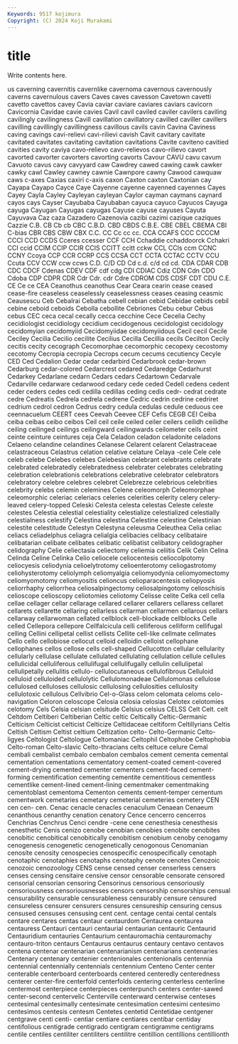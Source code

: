 ```yaml
---
Keywords: 9517 kojimura
Copyright: (C) 2024 Koji Murakami
---
```


# title

Write contents here.



us caverning cavernitis cavernlike cavernoma cavernous
cavernously caverns cavernulous cavers Caves caves cavesson Cavetown cavetti cavetto
cavettos cavey Cavia caviar caviare caviares caviars cavicorn Cavicornia Cavidae
cavie cavies Cavil cavil caviled caviler cavilers caviling cavilingly cavilingness
Cavill cavillation cavillatory cavilled caviller cavillers cavilling cavillingly cavillingness cavillous
cavils cavin Cavina Caviness caving cavings cavi-relievi cavi-rilievi cavish Cavit
cavitary cavitate cavitated cavitates cavitating cavitation cavitations Cavite caviteno cavitied
cavities cavity caviya cavo-relievo cavo-relievos cavo-rilievo cavort cavorted cavorter cavorters
cavorting cavorts Cavour CAVU cavu cavum Cavuoto cavus cavy cavyyard
caw Cawdrey cawed cawing cawk cawker cawky cawl Cawley cawney
cawnie Cawnpore cawny Cawood cawquaw caws c-axes Caxias caxiri c-axis
caxon Caxton caxton Caxtonian cay Cayapa Cayapo Cayce Caye Cayenne
cayenne cayenned cayennes Cayes Cayey Cayla Cayley Cayleyan cayleyan Caylor
cayman caymans caynard cayos cays Cayser Cayubaba Cayubaban cayuca cayuco
Cayucos Cayuga cayuga Cayugan Cayugas cayugas Cayuse cayuse cayuses Cayuta
Cayuvava Caz caza Cazadero Cazenovia cazibi cazimi cazique caziques Cazzie
C.B. CB Cb cb CBC C.B.D. CBD CBDS C.B.E. CBE
CBEL CBEMA CBI C-bias CBR CBS CBW CBX C.C. CC
Cc cc cc. CCA CCAFS CCC CCCCM CCCI CCD CCDS
Cceres ccesser CCF CCH Cchaddie cchaddoorck Cchakri CCI ccid CCIM
CCIP CCIR CCIS CCITT ccitt cckw CCL CCls ccm CCNC
CCNY Ccoya CCP CCR CCRP CCS CCSA CCT CCTA CCTAC
CCTV CCU Ccuta CCV CCW ccw ccws C.D. C/D CD
Cd c.d. c/d cd cd. CDA CDAR CDB CDC CDCF
Cdenas CDEV CDF cdf cdg CDI CDIAC Cdiz CDN Cdn
CDO Cdoba CDP CDPR CDR Cdr Cdr. cdr Cdre CDROM
CDS CDSF CDT CDU C.E. CE Ce ce CEA Ceanothus
ceanothus Cear Ceara cearin cease ceased cease-fire ceaseless ceaselessly ceaselessness
ceases ceasing ceasmic Ceausescu Ceb Cebalrai Cebatha cebell cebian cebid
Cebidae cebids cebil cebine ceboid ceboids Cebolla cebollite Cebriones Cebu
cebur Cebus cebus CEC ceca cecal cecally cecca cecchine Cece
Cecelia Cechy cecidiologist cecidiology cecidium cecidogenous cecidologist cecidology cecidomyian cecidomyiid
Cecidomyiidae cecidomyiidous Cecil cecil Cecile Ceciley Cecilia Cecilio cecilite Cecilius
Cecilla Cecillia cecils Cecilton Cecily cecitis cecity cecograph Cecomorphae cecomorphic
cecopexy cecostomy cecotomy Cecropia cecropia Cecrops cecum cecums cecutiency Cecyle
CED Ced Cedalion Cedar cedar cedarbird Cedarbrook cedar-brown Cedarburg cedar-colored
Cedarcrest cedared Cedaredge Cedarhurst Cedarkey Cedarlane cedarn Cedars cedars Cedartown
Cedarvale Cedarville cedarware cedarwood cedary cede ceded Cedell cedens cedent
ceder ceders cedes cedi cedilla cedillas ceding cedis cedr- cedrat
cedrate cedre Cedreatis Cedrela cedrela cedrene Cedric cedrin cedrine cedriret
cedrium cedrol cedron Cedrus cedry cedula cedulas cedule ceduous cee
ceennacuelum CEERT cees Ceevah Ceevee CEF Cefis CEGB CEI Ceiba
ceiba ceibas ceibo ceibos Ceil ceil ceile ceiled ceiler ceilers
ceilidh ceilidhe ceiling ceilinged ceilings ceilingward ceilingwards ceilometer ceils ceint
ceinte ceinture ceintures ceja Cela Celadon celadon celadonite celadons Celaeno
celandine celandines Celanese Celarent celarent Celastraceae celastraceous Celastrus celation celative
celature Celaya -cele Cele cele celeb celebe Celebes celebes Celebesian
celebrant celebrants celebrate celebrated celebratedly celebratedness celebrater celebrates celebrating celebration
celebrationis celebrations celebrative celebrator celebrators celebratory celebre celebres celebret Celebrezze
celebrious celebrities celebrity celebs celemin celemines Celene celeomorph Celeomorphae celeomorphic
celeriac celeriacs celeries celerities celerity celery celery-leaved celery-topped Celeski Celesta
celesta celestas Celeste celeste celestes Celestia celestial celestiality celestialize celestialized
celestially celestialness celestify Celestina celestina Celestine celestine Celestinian celestite celestitude
Celestyn Celestyna celeusma Celeuthea Celia celiac celiacs celiadelphus celiagra celialgia
celibacies celibacy celibataire celibatarian celibate celibates celibatic celibatist celibatory celidographer
celidography Celie celiectasia celiectomy celiemia celiitis Celik Celin Celina Celinda
Celine Celinka Celio celiocele celiocentesis celiocolpotomy celiocyesis celiodynia celioelytrotomy celioenterotomy
celiogastrotomy celiohysterotomy celiolymph celiomyalgia celiomyodynia celiomyomectomy celiomyomotomy celiomyositis celioncus celioparacentesis
celiopyosis celiorrhaphy celiorrhea celiosalpingectomy celiosalpingotomy celioschisis celioscope celioscopy celiotomies celiotomy
Celisse celite Celka cell cella cellae cellager cellar cellarage cellared
cellarer cellarers cellaress cellaret cellarets cellarette cellaring cellarless cellarman cellarmen
cellarous cellars cellarway cellarwoman cellated cellblock cell-blockade cellblocks Celle celled
Cellepora cellepore Cellfalcicula celli celliferous celliform cellifugal celling Cellini cellipetal
cellist cellists Cellite cell-like cellmate cellmates Cello cello cellobiose cellocut
celloid celloidin celloist cellophane cellophanes cellos cellose cells cell-shaped Cellucotton
cellular cellularity cellularly cellulase cellulate cellulated cellulating cellulation cellule cellules
cellulicidal celluliferous cellulifugal cellulifugally cellulin cellulipetal cellulipetally cellulitis cellulo- cellulocutaneous
cellulofibrous Celluloid celluloid celluloided cellulolytic Cellulomonadeae Cellulomonas cellulose cellulosed celluloses
cellulosic cellulosing cellulosities cellulosity cellulotoxic cellulous Cellvibrio Cel-o-Glass celom celomata
celoms celo-navigation Celoron celoscope Celosia celosia celosias Celotex celotomies celotomy
Cels Celsia celsian celsitude Celsius celsius CELSS Celt Celt. celt
Celtdom Celtiberi Celtiberian Celtic celtic Celtically Celtic-Germanic Celticism Celticist celticist
Celticize Celtidaceae celtiform Celtillyrians Celtis Celtish Celtism Celtist celtium Celtization
celto- Celto-Germanic Celto-ligyes Celtologist Celtologue Celtomaniac Celtophil Celtophobe Celtophobia Celto-roman
Celto-slavic Celto-thracians celts celtuce celure Cemal cembali cembalist cembalo cembalon
cembalos cement cementa cemental cementation cementations cementatory cement-coated cement-covered cement-drying
cemented cementer cementers cement-faced cement-forming cementification cementing cementite cementitious cementless
cementlike cement-lined cement-lining cementmaker cementmaking cementoblast cementoma Cementon cements cement-temper
cementum cementwork cemetaries cemetary cemeterial cemeteries cemetery CEN cen cen-
cen. Cenac cenacle cenacles cenaculum Cenaean Cenaeum cenanthous cenanthy cenation
cenatory Cence cencerro cencerros Cenchrias Cenchrus Cenci cendre -cene cene
cenesthesia cenesthesis cenesthetic Cenis cenizo cenobe cenobian cenobies cenobite cenobites
cenobitic cenobitical cenobitically cenobitism cenobium cenoby cenogamy cenogenesis cenogenetic cenogenetically
cenogonous Cenomanian cenosite cenosity cenospecies cenospecific cenospecifically cenotaph cenotaphic cenotaphies
cenotaphs cenotaphy cenote cenotes Cenozoic cenozoic cenozoology CENS cense censed
censer censerless censers censes censing censitaire censive censor censorable censorate
censored censorial censorian censoring Censorinus censorious censoriously censoriousness censoriousnesses censors
censorship censorships censual censurability censurable censurableness censurably censure censured censureless
censurer censurers censures censureship censuring census censused censuses censusing cent
cent. centage centai cental centals centare centares centas centaur centaurdom
Centaurea centaurea centauress Centauri centauri centaurial centaurian centauric Centaurid Centauridium
centauries Centaurium centauromachia centauromachy centauro-triton centaurs Centaurus centaurus centaury centavo
centavos centena centenar centenarian centenarianism centenarians centenaries Centenary centenary centenier
centenionales centenionalis centennia centennial centennially centennials centennium Centeno Center center
centerable centerboard centerboards centered centeredly centeredness centerer center-fire centerfold centerfolds
centering centerless centerline centermost centerpiece centerpieces centerpunch centers center-sawed center-second
centervelic Centerville centerward centerwise centeses centesimal centesimally centesimate centesimation centesimi
centesimo centesimos centesis centesm Centetes centetid Centetidae centgener centgrave centi
centi- centiar centiare centiares centibar centiday centifolious centigrade centigrado centigram
centigramme centigrams centile centiles centiliter centiliters centilitre centillion centillions centillionth
